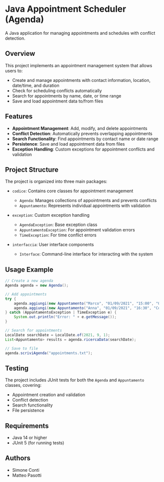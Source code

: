 # Java Appointment Scheduler (Agenda)

A Java application for managing appointments and schedules with conflict detection.

## Overview

This project implements an appointment management system that allows users to:

- Create and manage appointments with contact information, location, date/time, and duration
- Check for scheduling conflicts automatically
- Search for appointments by name, date, or time range
- Save and load appointment data to/from files

## Features

- **Appointment Management**: Add, modify, and delete appointments
- **Conflict Detection**: Automatically prevents overlapping appointments
- **Search Functionality**: Find appointments by contact name or date range
- **Persistence**: Save and load appointment data from files
- **Exception Handling**: Custom exceptions for appointment conflicts and validation

## Project Structure

The project is organized into three main packages:

- `codice`: Contains core classes for appointment management
  - `Agenda`: Manages collections of appointments and prevents conflicts
  - `Appuntamento`: Represents individual appointments with validation

- `exception`: Custom exception handling
  - `AgendaException`: Base exception class
  - `AppuntamentoException`: For appointment validation errors
  - `TimeException`: For time conflict errors

- `interfaccia`: User interface components
  - `Interface`: Command-line interface for interacting with the system

## Usage Example

```java
// Create a new agenda
Agenda agenda = new Agenda();

// Add appointments
try {
    agenda.aggiungi(new Appuntamento("Marco", "01/09/2021", "15:00", "Office", 60));
    agenda.aggiungi(new Appuntamento("Anna", "01/09/2021", "16:30", "Conference Room", 30));
} catch (AppuntamentoException | TimeException e) {
    System.out.println("Error: " + e.getMessage());
}

// Search for appointments
LocalDate searchDate = LocalDate.of(2021, 9, 1);
List<Appuntamento> results = agenda.ricercaData(searchDate);

// Save to file
agenda.scriviAgenda("appointments.txt");
```

## Testing

The project includes JUnit tests for both the `Agenda` and `Appuntamento` classes, covering:

- Appointment creation and validation
- Conflict detection
- Search functionality
- File persistence

## Requirements

- Java 14 or higher
- JUnit 5 (for running tests)

## Authors
- Simone Conti
- Matteo Pasotti
